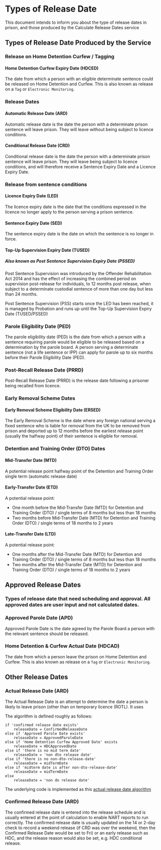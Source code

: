 # Types of Release Date

This document intends to inform you about the type of release dates in prison, and those produced by the Calculate Release Dates service

## Types of Release Date Produced by the Service


### Release on Home Detention Curfew / Tagging

#### Home Detention Curfew Expiry Date (HDCED)

The date from which a person with an eligible determinate sentence could be released on Home Detention and Curfew. This is also known as release on a `Tag` or `Electronic Monitoring`. 

### Release Dates

#### Automatic Release Date (ARD)
Automatic release date is the date the person with a determinate prison sentence will leave prison. They will leave without being subject to licence conditions. 

#### Conditional Release Date (CRD)
Conditional release date is the date the person with a determinate prison sentence will leave prison. They will leave being subject to licence conditions, and will therefore receive a Sentence Expiry Date and a Licence Expiry Date.

### Release from sentence conditions 

#### Licence Expiry Date (LED)
The licence expiry date is the date that the conditions expressed in the licence no longer apply to the person serving a prison sentence. 

#### Sentence Expiry Date (SED)
The sentence expiry date is the date on which the sentence is no longer in force. 

#### Top-Up Supervision Expiry Date (TUSED)
##### Also known as Post Sentence Supervision Expiry Date (PSSED)

Post Sentence Supervision was introduced by the Offender Rehabilitation Act 2014 and has the effect of increasing the combined period on supervision post-release for individuals, to 12 months post release, when subject to a determinate custodial sentence of more than one day but less than 24 months.  

Post Sentence Supervision (PSS) starts once the LED has been reached, it is managed by Probation and  runs up until the Top-Up Supervision Expiry Date (TUSED/PSSED)
### Parole Eligibility Date (PED)

The parole eligibility date (PED) is the date from which a person with a sentence requiring parole would be eligible to be released based on a determination by the parole board. A person serving a determinate sentence (not a life sentence or IPP) can apply for parole up to six months before their Parole Eligibility Date (PED).

### Post-Recall Release Date (PRRD)

Post-Recall Release Date (PRRD) is the release date following a prisoner being recalled from licence.

### Early Removal Scheme Dates

#### Early Removal Scheme Eligibility Date (ERSED)

The Early Removal Scheme is the date where any foreign national serving a fixed sentence who is liable for removal from the UK to be removed from prison and deported up to 12 months before the earliest release point (usually the halfway point) of their sentence is eligible for removal.

### Detention and Training Order (DTO) Dates 

#### Mid-Transfer Date (MTD)

A potential release point halfway point of the Detention and Training Order single term (automatic release date)

#### Early-Transfer Date (ETD)

A potential release point:
* One month before the Mid-Transfer Date (MTD) for Detention and Training Order (DTO) / single terms of 8 months but less than 18 months 
* Two months before Mid-Transfer Date (MTD) for Detention and Training Order (DTO) / single terms of 18 months to 2 years

#### Late-Transfer Date (LTD)

A potential release point:
* One months after the Mid-Transfer Date (MTD) for Detention and Training Order (DTO) / single terms of 8 months but less than 18 months 
* Two months after the Mid-Transfer Date (MTD) for Detention and Training Order (DTO) / single terms of 18 months to 2 years

## Approved Release Dates
### Types of release date that need scheduling and approval. All approved dates are user input and not calculated dates.

### Approved Parole Date (APD)

Approved Parole Date is the date agreed by the Parole Board a person with the relevant sentence should be released. 

### Home Detention & Curfew Actual Date (HDCAD)

The date from which a person leave the prison on Home Detention and Curfew. This is also known as release on a `Tag` or `Electronic Monitoring`.

## Other Release Dates

### Actual Release Date (ARD)

The Actual Release Date is an attempt to determine the date a person is likely to leave prison (other than on temporary licence (ROTL). It uses 

The algorithm is defined roughly as follows:

```
if 'confirmed release date exists'
    releaseDate = ConfirmedReleaseDate
else if 'Approved Parole Date exists'
    releaseDate = ApprovedParoleDate
else if 'Home Detention Curfew Approved Date' exists
    releaseDate = HDCApprovedDate
else if 'there is no mid term date'
    releaseDate = 'non dto release date'
else if 'there is no non-dto-release-date'
    releaseDate = midTermDate
else if 'midterm date is after non-dto-release-date'
    releaseDate = midTermDate
else
    releaseDate = 'non do release date'
```

The underlying code is implemented as this [actual release date algorithm](https://github.com/ministryofjustice/prison-api/blob/04454f02556f4463798bff26ea2d4fea91268368/src/main/java/uk/gov/justice/hmpps/prison/repository/jpa/model/OffenderBooking.java#L407)

### Confirmed Release Date (ARD)


The confirmed release date is entered into the release schedule and is usually entered at the point of calculation to enable NART reports to run correctly. The confirmed release date is usually updated on the 14 or 2-day check to record a weekend release (if CRD was over the weekend, then the Confirmed Release Date would be set to Fri) or an early release such as HDC, and the release reason would also be set, e.g. HDC conditional release.
